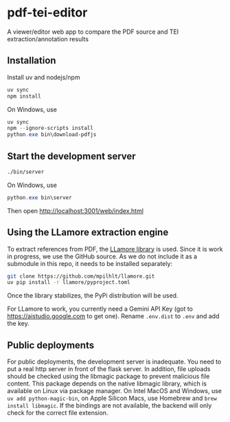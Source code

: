 # pdf-tei-editor

A viewer/editor web app to compare the PDF source and TEI extraction/annotation results

## Installation

Install uv and nodejs/npm

```bash
uv sync
npm install
```

On Windows, use

```powershell
uv sync
npm --ignore-scripts install
python.exe bin\download-pdfjs
```

## Start the development server

```bash
./bin/server
```

On Windows, use

```powershell
python.exe bin\server
```

Then open <http://localhost:3001/web/index.html>

## Using the LLamore extraction engine

To extract references from PDF, the [LLamore library](https://github.com/mpilhlt/llamore) is used. Since it is work in progress, we use the GitHub source. As we do not include it as a submodule in this repo, it needs to be installed separately:

```bash
git clone https://github.com/mpilhlt/llamore.git
uv pip install -r llamore/pyproject.toml
```

Once the library stabilizes, the PyPi distribution will be used.

For LLamore to work, you currently need a Gemini API Key (got to <https://aistudio.google.com> to get one). Rename `.env.dist` to `.env` and add the key.

## Public deployments

For public deployments, the development server is inadequate. You need to put a real http server in front of the flask server. In addition, file uploads should be checked using the libmagic package to prevent malicious file content. This package depends on the native libmagic library, which is available on Linux via package manager. On Intel MacOS and Windows, use `uv add python-magic-bin`, on Apple Silicon Macs, use Homebrew and `brew install libmagic`. If the bindings are not available, the backend will only check for the correct file extension.



